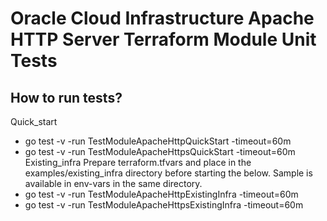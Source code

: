 # Oracle Cloud Infrastructure Apache HTTP Server Terraform Module Unit Tests

## How to run tests?
Quick_start 
 * go test -v -run TestModuleApacheHttpQuickStart -timeout=60m
 * go test -v -run TestModuleApacheHttpsQuickStart -timeout=60m
Existing_infra
	Prepare terraform.tfvars and place in the examples/existing_infra directory before starting the below. Sample is available in env-vars in the same directory.
 * go test -v -run TestModuleApacheHttpExistingInfra -timeout=60m
 * go test -v -run TestModuleApacheHttpsExistingInfra -timeout=60m



